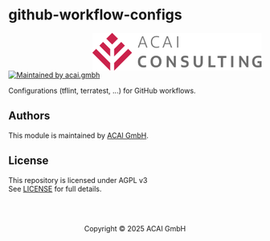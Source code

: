 # github-workflow-configs

<!-- LOGO -->
<a href="https://acai.gmbh">    
  <img src="https://github.com/acai-consulting/acai.public/raw/main/logo/logo_github_readme.png" alt="acai logo" title="ACAI" align="right" height="75" />
</a>

<!-- SHIELDS -->
[![Maintained by acai.gmbh][acai-shield]][acai-url]

Configurations (tflint, terratest, ...) for GitHub workflows.

<!-- AUTHORS -->
## Authors

This module is maintained by [ACAI GmbH][acai-url].

<!-- LICENSE -->
## License

This repository is licensed under AGPL v3
<br />
See [LICENSE][license-url] for full details.

<!-- COPYRIGHT -->
<br />
<br />
<p align="center">Copyright &copy; 2025 ACAI GmbH</p>

<!-- MARKDOWN LINKS & IMAGES -->
[acai-shield]: https://img.shields.io/badge/maintained%20by-acai.gmbh-%235849a6.svg?style=flat&color=1c83ba
[acai-url]: https://acai.gmbh
[license-url]: https://github.com/acai-solutions/github-workflows/tree/master/LICENSE
[github_workflows_link]: https://docs.github.com/en/actions/learn-github-actions/workflow-syntax-for-github-actions
